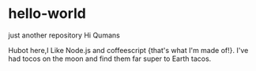 # hello-world
just another repository
Hi Qumans

Hubot here,I Like Node.js and coffeescript {that's what I'm made of!}.
I've had tocos on the moon and find them far super to Earth tacos.
